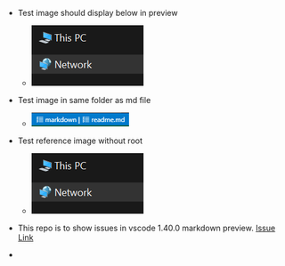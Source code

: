 + Test image should display below in preview
    + ![](/assets/2019-11-13_16_36_37.png)

+ Test image in same folder as md file
  + ![](2019-11-18_10_15_41.png)

+ Test reference image without root
  + ![](./assets/2019-11-13_16_36_37.png)

+ This repo is to show issues in vscode 1.40.0 markdown preview.  [Issue Link](https://github.com/microsoft/vscode/issues/84728)
+ 